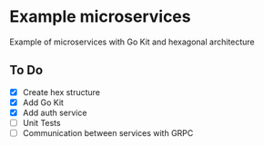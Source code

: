# Example microservices
Example of microservices with Go Kit and hexagonal architecture

## To Do
- [x] Create hex structure
- [x] Add Go Kit
- [x] Add auth service
- [ ] Unit Tests
- [ ] Communication between services with GRPC
